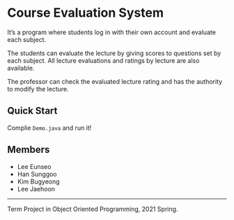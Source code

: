 # Course Evaluation System

It’s a program where students log in with their own account and evaluate each subject.

The students can evaluate the lecture by giving scores to questions set by each subject.
All lecture evaluations and ratings by lecture are also available.

The professor can check the evaluated lecture rating and has the authority to modify the lecture.

## Quick Start
Complie `Demo.java` and run it!

## Members
- Lee Eunseo
- Han Sunggoo
- Kim Bugyeong
- Lee Jaehoon

---
Term Project in Object Oriented Programming, 2021 Spring.
